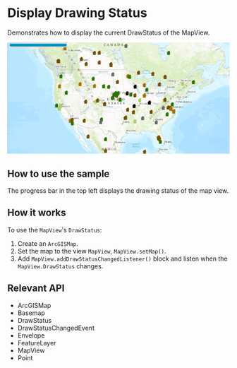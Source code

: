 <h1>Display Drawing Status</h1>

<p>Demonstrates how to display the current DrawStatus of the MapView.</p>

<p><img src="DisplayDrawingStatus.png"/></p>

<h2>How to use the sample</h2>

<p>The progress bar in the top left displays the drawing status of the map view.</p>

<h2>How it works</h2>

<p>To use the <code>MapView</code>'s <code>DrawStatus</code>:</p>

<ol>
    <li>Create an <code>ArcGISMap</code>. </li>
    <li>Set the map to the view <code>MapView</code>, <code>MapView.setMap()</code>. </li>
    <li>Add <code>MapView.addDrawStatusChangedListener()</code> block and listen when the <code>MapView.DrawStatus</code> changes.</li>
</ol>

<h2>Relevant API</h2>

<ul>
    <li>ArcGISMap</li>
    <li>Basemap</li>
    <li>DrawStatus </li>
    <li>DrawStatusChangedEvent</li>
    <li>Envelope</li>
    <li>FeatureLayer</li>
    <li>MapView</li>
    <li>Point</li>
</ul>
